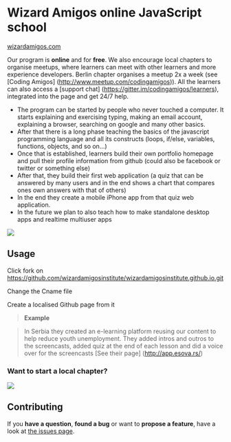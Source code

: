 # Wizard Amigos online JavaScript school
[wizardamigos.com](http://wizardamigos.com/)

Our program is **online** and for **free**. We also encourage local chapters to organise meetups, where learners can meet with other learners and more experience developers. Berlin chapter organises a meetup 2x a week (see [Coding Amigos] (http://www.meetup.com/codingamigos)). All the learners can also access a [support chat] (https://gitter.im/codingamigos/learners), integrated into the page and get 24/7 help.

* The program can be started by people who never touched a computer. It starts explaining and exercising typing, making an email account, explaining a browser, searching on google and many other basics.
* After that there is a long phase teaching the basics of the javascript programming language and all its constructs (loops, if/else, variables, functions, objects, and so on...)
* Once that is established, learners build their own portfolio homepage and pull their profile information from github (could also be facebook or twitter or something else)
* After that, they build their first web application (a quiz that can be answered by many users and in the end shows a chart that compares ones own answers with that of others)
* In the end they create a mobile iPhone app from that quiz web application.
* In the future we plan to also teach how to make standalone desktop apps and realtime multiuser apps

[![](https://badges.gitter.im/Join%20Chat.svg)](https://gitter.im/codingamigos/learners)

## Usage

Click fork on https://github.com/wizardamigosinstitute/wizardamigosinstitute.github.io.git

Change the Cname file 

Create a localised Github page from it 

> **Example**

> In Serbia they created an e-learning platform reusing our content to help reduce youth unemployment. They added intros and outros to the screencasts, added quiz at the end of each lesson and did a voice over for the screencasts [See their page] (http://app.esova.rs/)

### Want to start a local chapter? 
[![](https://badges.gitter.im/Join%20Chat.svg)](https://gitter.im/wizardamigosinstitute/wizardamigo)

## Contributing

If you **have a question**, **found a bug** or want to **propose a feature**, have a look at [the issues page](https://github.com/wizardamigosinstitute/wizardamigosinstitute.github.io/issues).


